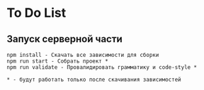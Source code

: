 # To Do List
## Запуск серверной части
```
npm install - Скачать все зависимости для сборки
npm run start - Собрать проект *
npm run validate - Провалидировать грамматику и code-style *

* - будут работать только после скачивания зависимостей
```
